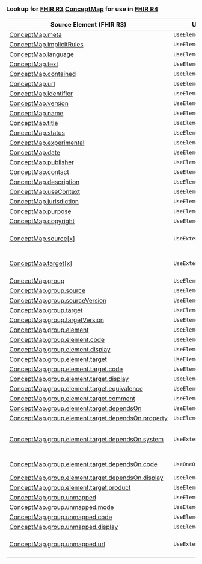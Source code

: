 ### Lookup for [FHIR R3](https://hl7.org/fhir/STU3/) [ConceptMap](https://hl7.org/fhir/STU3/ConceptMap.html) for use in [FHIR R4](https://hl7.org/fhir/R4/)

| Source Element (FHIR R3) | Usage | Target |
| -------------- | ----- | ------ |
| [ConceptMap.meta](https://hl7.org/fhir/STU3/ConceptMap.html#resource) | `UseElementSameName` | [ConceptMap.meta](https://hl7.org/fhir/R4/ConceptMap.html#resource) |
| [ConceptMap.implicitRules](https://hl7.org/fhir/STU3/ConceptMap.html#resource) | `UseElementSameName` | [ConceptMap.implicitRules](https://hl7.org/fhir/R4/ConceptMap.html#resource) |
| [ConceptMap.language](https://hl7.org/fhir/STU3/ConceptMap.html#resource) | `UseElementSameName` | [ConceptMap.language](https://hl7.org/fhir/R4/ConceptMap.html#resource) |
| [ConceptMap.text](https://hl7.org/fhir/STU3/ConceptMap.html#resource) | `UseElementSameName` | [ConceptMap.text](https://hl7.org/fhir/R4/ConceptMap.html#resource) |
| [ConceptMap.contained](https://hl7.org/fhir/STU3/ConceptMap.html#resource) | `UseElementSameName` | [ConceptMap.contained](https://hl7.org/fhir/R4/ConceptMap.html#resource) |
| [ConceptMap.url](https://hl7.org/fhir/STU3/ConceptMap.html#resource) | `UseElementSameName` | [ConceptMap.url](https://hl7.org/fhir/R4/ConceptMap.html#resource) |
| [ConceptMap.identifier](https://hl7.org/fhir/STU3/ConceptMap.html#resource) | `UseElementSameName` | [ConceptMap.identifier](https://hl7.org/fhir/R4/ConceptMap.html#resource) |
| [ConceptMap.version](https://hl7.org/fhir/STU3/ConceptMap.html#resource) | `UseElementSameName` | [ConceptMap.version](https://hl7.org/fhir/R4/ConceptMap.html#resource) |
| [ConceptMap.name](https://hl7.org/fhir/STU3/ConceptMap.html#resource) | `UseElementSameName` | [ConceptMap.name](https://hl7.org/fhir/R4/ConceptMap.html#resource) |
| [ConceptMap.title](https://hl7.org/fhir/STU3/ConceptMap.html#resource) | `UseElementSameName` | [ConceptMap.title](https://hl7.org/fhir/R4/ConceptMap.html#resource) |
| [ConceptMap.status](https://hl7.org/fhir/STU3/ConceptMap.html#resource) | `UseElementSameName` | [ConceptMap.status](https://hl7.org/fhir/R4/ConceptMap.html#resource) |
| [ConceptMap.experimental](https://hl7.org/fhir/STU3/ConceptMap.html#resource) | `UseElementSameName` | [ConceptMap.experimental](https://hl7.org/fhir/R4/ConceptMap.html#resource) |
| [ConceptMap.date](https://hl7.org/fhir/STU3/ConceptMap.html#resource) | `UseElementSameName` | [ConceptMap.date](https://hl7.org/fhir/R4/ConceptMap.html#resource) |
| [ConceptMap.publisher](https://hl7.org/fhir/STU3/ConceptMap.html#resource) | `UseElementSameName` | [ConceptMap.publisher](https://hl7.org/fhir/R4/ConceptMap.html#resource) |
| [ConceptMap.contact](https://hl7.org/fhir/STU3/ConceptMap.html#resource) | `UseElementSameName` | [ConceptMap.contact](https://hl7.org/fhir/R4/ConceptMap.html#resource) |
| [ConceptMap.description](https://hl7.org/fhir/STU3/ConceptMap.html#resource) | `UseElementSameName` | [ConceptMap.description](https://hl7.org/fhir/R4/ConceptMap.html#resource) |
| [ConceptMap.useContext](https://hl7.org/fhir/STU3/ConceptMap.html#resource) | `UseElementSameName` | [ConceptMap.useContext](https://hl7.org/fhir/R4/ConceptMap.html#resource) |
| [ConceptMap.jurisdiction](https://hl7.org/fhir/STU3/ConceptMap.html#resource) | `UseElementSameName` | [ConceptMap.jurisdiction](https://hl7.org/fhir/R4/ConceptMap.html#resource) |
| [ConceptMap.purpose](https://hl7.org/fhir/STU3/ConceptMap.html#resource) | `UseElementSameName` | [ConceptMap.purpose](https://hl7.org/fhir/R4/ConceptMap.html#resource) |
| [ConceptMap.copyright](https://hl7.org/fhir/STU3/ConceptMap.html#resource) | `UseElementSameName` | [ConceptMap.copyright](https://hl7.org/fhir/R4/ConceptMap.html#resource) |
| [ConceptMap.source[x]](https://hl7.org/fhir/STU3/ConceptMap.html#resource) | `UseExtension` | [http://hl7.org/fhir/3.0/StructureDefinition/extension-ConceptMap.source](StructureDefinition-ext-R3-ConceptMap.source.html) |
| [ConceptMap.target[x]](https://hl7.org/fhir/STU3/ConceptMap.html#resource) | `UseExtension` | [http://hl7.org/fhir/3.0/StructureDefinition/extension-ConceptMap.target](StructureDefinition-ext-R3-ConceptMap.target.html) |
| [ConceptMap.group](https://hl7.org/fhir/STU3/ConceptMap.html#resource) | `UseElementSameName` | [ConceptMap.group](https://hl7.org/fhir/R4/ConceptMap.html#resource) |
| [ConceptMap.group.source](https://hl7.org/fhir/STU3/ConceptMap.html#resource) | `UseElementSameName` | [ConceptMap.group.source](https://hl7.org/fhir/R4/ConceptMap.html#resource) |
| [ConceptMap.group.sourceVersion](https://hl7.org/fhir/STU3/ConceptMap.html#resource) | `UseElementSameName` | [ConceptMap.group.sourceVersion](https://hl7.org/fhir/R4/ConceptMap.html#resource) |
| [ConceptMap.group.target](https://hl7.org/fhir/STU3/ConceptMap.html#resource) | `UseElementSameName` | [ConceptMap.group.target](https://hl7.org/fhir/R4/ConceptMap.html#resource) |
| [ConceptMap.group.targetVersion](https://hl7.org/fhir/STU3/ConceptMap.html#resource) | `UseElementSameName` | [ConceptMap.group.targetVersion](https://hl7.org/fhir/R4/ConceptMap.html#resource) |
| [ConceptMap.group.element](https://hl7.org/fhir/STU3/ConceptMap.html#resource) | `UseElementSameName` | [ConceptMap.group.element](https://hl7.org/fhir/R4/ConceptMap.html#resource) |
| [ConceptMap.group.element.code](https://hl7.org/fhir/STU3/ConceptMap.html#resource) | `UseElementSameName` | [ConceptMap.group.element.code](https://hl7.org/fhir/R4/ConceptMap.html#resource) |
| [ConceptMap.group.element.display](https://hl7.org/fhir/STU3/ConceptMap.html#resource) | `UseElementSameName` | [ConceptMap.group.element.display](https://hl7.org/fhir/R4/ConceptMap.html#resource) |
| [ConceptMap.group.element.target](https://hl7.org/fhir/STU3/ConceptMap.html#resource) | `UseElementSameName` | [ConceptMap.group.element.target](https://hl7.org/fhir/R4/ConceptMap.html#resource) |
| [ConceptMap.group.element.target.code](https://hl7.org/fhir/STU3/ConceptMap.html#resource) | `UseElementSameName` | [ConceptMap.group.element.target.code](https://hl7.org/fhir/R4/ConceptMap.html#resource) |
| [ConceptMap.group.element.target.display](https://hl7.org/fhir/STU3/ConceptMap.html#resource) | `UseElementSameName` | [ConceptMap.group.element.target.display](https://hl7.org/fhir/R4/ConceptMap.html#resource) |
| [ConceptMap.group.element.target.equivalence](https://hl7.org/fhir/STU3/ConceptMap.html#resource) | `UseElementSameName` | [ConceptMap.group.element.target.equivalence](https://hl7.org/fhir/R4/ConceptMap.html#resource) |
| [ConceptMap.group.element.target.comment](https://hl7.org/fhir/STU3/ConceptMap.html#resource) | `UseElementSameName` | [ConceptMap.group.element.target.comment](https://hl7.org/fhir/R4/ConceptMap.html#resource) |
| [ConceptMap.group.element.target.dependsOn](https://hl7.org/fhir/STU3/ConceptMap.html#resource) | `UseElementSameName` | [ConceptMap.group.element.target.dependsOn](https://hl7.org/fhir/R4/ConceptMap.html#resource) |
| [ConceptMap.group.element.target.dependsOn.property](https://hl7.org/fhir/STU3/ConceptMap.html#resource) | `UseElementSameName` | [ConceptMap.group.element.target.dependsOn.property](https://hl7.org/fhir/R4/ConceptMap.html#resource) |
| [ConceptMap.group.element.target.dependsOn.system](https://hl7.org/fhir/STU3/ConceptMap.html#resource) | `UseExtension` | [http://hl7.org/fhir/3.0/StructureDefinition/extension-ConceptMap.group.element.target.dependsOn.system](StructureDefinition-ext-R3-ConceptMap.gr.el.ta.de.system.html) |
| [ConceptMap.group.element.target.dependsOn.code](https://hl7.org/fhir/STU3/ConceptMap.html#resource) | `UseOneOf` | [ConceptMap.group.element.target.dependsOn.value](https://hl7.org/fhir/R4/ConceptMap.html#resource)<br />[ConceptMap.group.element.target.dependsOn.value](https://hl7.org/fhir/R4/ConceptMap.html#resource) |
| [ConceptMap.group.element.target.dependsOn.display](https://hl7.org/fhir/STU3/ConceptMap.html#resource) | `UseElementSameName` | [ConceptMap.group.element.target.dependsOn.display](https://hl7.org/fhir/R4/ConceptMap.html#resource) |
| [ConceptMap.group.element.target.product](https://hl7.org/fhir/STU3/ConceptMap.html#resource) | `UseElementSameName` | [ConceptMap.group.element.target.product](https://hl7.org/fhir/R4/ConceptMap.html#resource) |
| [ConceptMap.group.unmapped](https://hl7.org/fhir/STU3/ConceptMap.html#resource) | `UseElementSameName` | [ConceptMap.group.unmapped](https://hl7.org/fhir/R4/ConceptMap.html#resource) |
| [ConceptMap.group.unmapped.mode](https://hl7.org/fhir/STU3/ConceptMap.html#resource) | `UseElementSameName` | [ConceptMap.group.unmapped.mode](https://hl7.org/fhir/R4/ConceptMap.html#resource) |
| [ConceptMap.group.unmapped.code](https://hl7.org/fhir/STU3/ConceptMap.html#resource) | `UseElementSameName` | [ConceptMap.group.unmapped.code](https://hl7.org/fhir/R4/ConceptMap.html#resource) |
| [ConceptMap.group.unmapped.display](https://hl7.org/fhir/STU3/ConceptMap.html#resource) | `UseElementSameName` | [ConceptMap.group.unmapped.display](https://hl7.org/fhir/R4/ConceptMap.html#resource) |
| [ConceptMap.group.unmapped.url](https://hl7.org/fhir/STU3/ConceptMap.html#resource) | `UseExtension` | [http://hl7.org/fhir/3.0/StructureDefinition/extension-ConceptMap.group.unmapped.url](StructureDefinition-ext-R3-ConceptMap.gr.un.url.html) |
